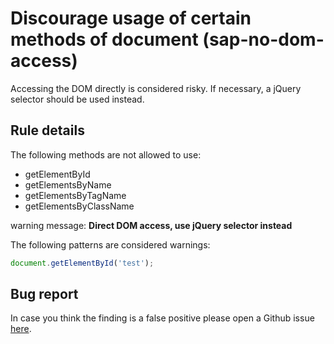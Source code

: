 # Discourage usage of certain methods of document (sap-no-dom-access)

Accessing the DOM directly is considered risky. If necessary, a jQuery selector should be used instead.

## Rule details

The following methods are not allowed to use:

- getElementById
- getElementsByName
- getElementsByTagName
- getElementsByClassName

warning message: **Direct DOM access, use jQuery selector instead**

The following patterns are considered warnings:

```js
document.getElementById('test');
```

## Bug report

In case you think the finding is a false positive please open a Github issue [here](https://github.com/SAP/open-ux-tools/issues).
